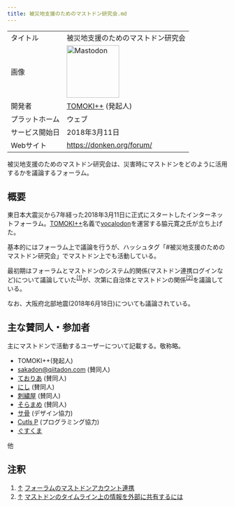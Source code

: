 ```yaml
---
title: 被災地支援のためのマストドン研究会.md
---
```

<div>

|                |                                                                                                                                                                                                                                                                                                        |
|----------------|--------------------------------------------------------------------------------------------------------------------------------------------------------------------------------------------------------------------------------------------------------------------------------------------------------|
| タイトル       | 被災地支援のためのマストドン研究会                                                                                                                                                                                                                                                                     |
| 画像           | [<img src="/images/thumb/0/00/Mastodon_logo.png/120px-Mastodon_logo.png" srcset="/images/thumb/0/00/Mastodon_logo.png/180px-Mastodon_logo.png 1.5x, /images/0/00/Mastodon_logo.png 2x" width="120" height="120" alt="Mastodon" />](/%E3%83%95%E3%82%A1%E3%82%A4%E3%83%AB:Mastodon_logo.png "Mastodon") |
| 開発者         | <a href="https://vocalodon.net/@tomoki" rel="nofollow">TOMOKI++</a> (発起人)                                                                                                                                                                                                                           |
| プラットホーム | ウェブ                                                                                                                                                                                                                                                                                                 |
| サービス開始日 | 2018年3月11日                                                                                                                                                                                                                                                                                          |
| Webサイト      | <a href="https://donken.org/forum/" rel="nofollow">https://donken.org/forum/</a>                                                                                                                                                                                                                       |

  
被災地支援のためのマストドン研究会は、災害時にマストドンをどのように活用するかを議論するフォーラム。

## 概要

東日本大震災から7年経った2018年3月11日に正式にスタートしたインターネットフォーラム。<a href="https://vocalodon.net/@tomoki" rel="nofollow">TOMOKI++</a>名義で[vocalodon](/Vocalodon "Vocalodon")を運営する脇元寛之氏が立ち上げた。

基本的にはフォーラム上で議論を行うが、ハッシュタグ「#被災地支援のためのマストドン研究会」でマストドン上でも活動している。

最初期はフォーラムとマストドンのシステム的関係(マストドン連携ログインなど)について議論していた<sup>[\[1\]](#cite_note-1)</sup>が、次第に自治体とマストドンの関係<sup>[\[2\]](#cite_note-2)</sup>を議論している。

なお、大阪府北部地震(2018年6月18日)についても議論されている。

## 主な賛同人・参加者

主にマストドンで活動するユーザーについて記載する。敬称略。

-   TOMOKI++(発起人)
-   <a href="https://qiitadon.com/@sakadon" rel="nofollow">sakadon@qiitadon.com</a> (賛同人)
-   [ておりあ](/%E3%81%A6%E3%81%8A%E3%82%8A%E3%81%82 "ておりあ") (賛同人)
-   <a href="https://matitodon.com/@westantenna" rel="nofollow">にし</a> (賛同人)
-   <a href="https://gingadon.com/@emb" rel="nofollow">刺繍屋</a> (賛同人)
-   <a href="https://gingadon.com/@soramame" rel="nofollow">そらまめ</a> (賛同人)
-   <a href="https://vocalodon.net/@sakots" rel="nofollow">サ骨</a> (デザイン協力)
-   [Cutls P](/Cutls_P "Cutls P") (プログラミング協力)
-   [ぐすくま](/%E3%81%90%E3%81%99%E3%81%8F%E3%81%BE "ぐすくま")

他

## 注釈

<div>

1.  [↑](#cite_ref-1) <a href="https://donken.org/forum/index.php?p=/discussion/12/%E3%83%95%E3%82%A9%E3%83%BC%E3%83%A9%E3%83%A0%E3%81%AE%E3%83%9E%E3%82%B9%E3%83%88%E3%83%89%E3%83%B3%E3%82%A2%E3%82%AB%E3%82%A6%E3%83%B3%E3%83%88%E9%80%A3%E6%90%BA#latest" rel="nofollow">フォーラムのマストドンアカウント連携</a>
2.  [↑](#cite_ref-2) <a href="https://donken.org/forum/index.php?p=/discussion/21/%E3%83%9E%E3%82%B9%E3%83%88%E3%83%89%E3%83%B3%E3%81%AE%E3%82%BF%E3%82%A4%E3%83%A0%E3%83%A9%E3%82%A4%E3%83%B3%E4%B8%8A%E3%81%AE%E6%83%85%E5%A0%B1%E3%82%92%E5%A4%96%E9%83%A8%E3%81%AB%E5%85%B1%E6%9C%89%E3%81%99%E3%82%8B%E3%81%AB%E3%81%AF#latest" rel="nofollow">マストドンのタイムライン上の情報を外部に共有するには</a>

</div>

</div>
